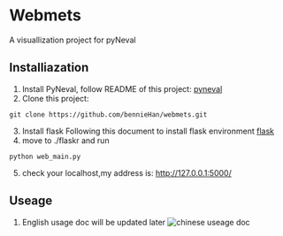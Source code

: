 
# Webmets
A visuallization project for pyNeval
## Installiazation
1. Install PyNeval, follow README of this project:
[pyneval](https://github.com/CSDLLab/PyNeval.git)
2. Clone this project:

```
git clone https://github.com/bennieHan/webmets.git
```
3. Install flask 
Following this document to install flask environment
[flask](https://dormousehole.readthedocs.io/en/latest/installation.html#python)
4. move to ./flaskr and run

```
python web_main.py
```
5. check your localhost,my address is:
http://127.0.0.1:5000/
## Useage
1. English usage doc will be updated later
![chinese useage doc](https://github.com/bennieHan/webmets/blob/master/readme_asserts/pic1.png)
